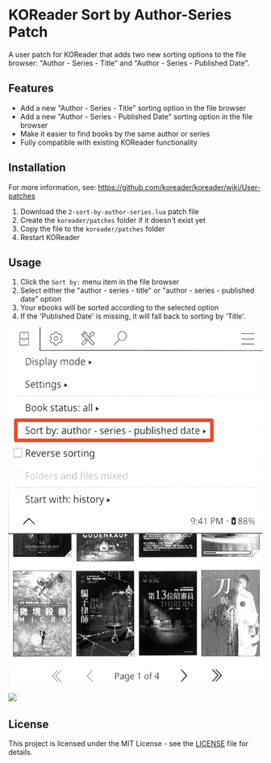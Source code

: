 # KOReader Sort by Author-Series Patch

A user patch for KOReader that adds two new sorting options to the file browser: "Author - Series - Title" and "Author - Series - Published Date".

## Features

- Add a new "Author - Series - Title" sorting option in the file browser
- Add a new "Author - Series - Published Date" sorting option in the file browser
- Make it easier to find books by the same author or series
- Fully compatible with existing KOReader functionality

## Installation

For more information, see: https://github.com/koreader/koreader/wiki/User-patches

1. Download the `2-sort-by-author-series.lua` patch file
2. Create the `koreader/patches` folder if it doesn't exist yet
3. Copy the file to the `koreader/patches` folder
4. Restart KOReader

## Usage

1. Click the `Sort by:` menu item in the file browser
2. Select either the "author - series - title" or "author - series - published date" option
3. Your ebooks will be sorted according to the selected option
4. If the 'Published Date' is missing, it will fall back to sorting by 'Title'.

![Screenshot](screenshot.jpeg)

<a href="https://www.buymeacoffee.com/chiahsien"><img src="https://img.buymeacoffee.com/button-api/?text=Buy me a coffee&emoji=&slug=chiahsien&button_colour=5F7FFF&font_colour=ffffff&font_family=Comic&outline_colour=000000&coffee_colour=FFDD00" /></a>

## License

This project is licensed under the MIT License - see the [LICENSE](LICENSE) file for details.

